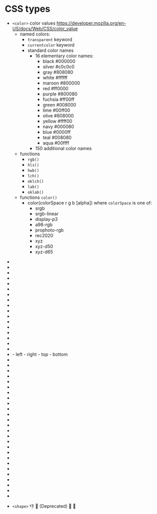 # CSS types


* `<color>` color values
  https://developer.mozilla.org/en-US/docs/Web/CSS/color_value
  * named colors:
    - `transparent`  keyword
    - `currentcolor` keyword
    - standard color names
      - 16 elementary color names:
        - black   #000000
        - silver  #c0c0c0
        - gray    #808080
        - white   #ffffff
        - maroon  #800000
        - red     #ff0000
        - purple  #800080
        - fuchsia #ff00ff
        - green   #008000
        - lime    #00ff00
        - olive   #808000
        - yellow  #ffff00
        - navy    #000080
        - blue    #0000ff
        - teal    #008080
        - aqua    #00ffff
      - 150 additional color names
  * functions
    - `rgb()`
    - `hls()`
    - `hwb()`
    - `lch()`
    - `oklch()`
    - `lab()`
    - `oklab()`
  * functions `color()`
    - color(colorSpace r g b [alpha]) 
      where `colorSpace` is one of:
      - srgb
      - srgb-linear
      - display-p3
      - a98-rgb
      - prophoto-rgb
      - rec2020
      - xyz
      - xyz-d50
      - xyz-d65
- <hex-color>
- <named-color>
- <system-color>
- <color-interpolation-method>
- <alpha-value>
- <hue>
- <hue-interpolation-method>
- <gradient>

- <angle>
- <angle-percentage>

- <basic-shape>
- <blend-mode>

- <calc-constant>
- <calc-sum>

- <ident>
- <custom-ident>
- <dashed-ident>

- <position>
  - left
  - right
  - top
  - bottom
- <dimension>
- <flex>
- <image>
- <length>
- <line-style>
- <overflow>
- <resolution>

- <display-box>
- <display-inside>
- <display-internal>
- <display-legacy>
- <display-listitem>
- <display-outside>

- <easing-function>
- <filter-function>
- <transform-function>

- <frequency>
- <frequency-percentage>

- <number>
- <integer>
- <string>
- <time>
- <ratio>
- <percentage>
- <length-percentage>
- <time-percentage>


- `<shape>`   👎 🧺 (Deprecated) 🧹 🚽
